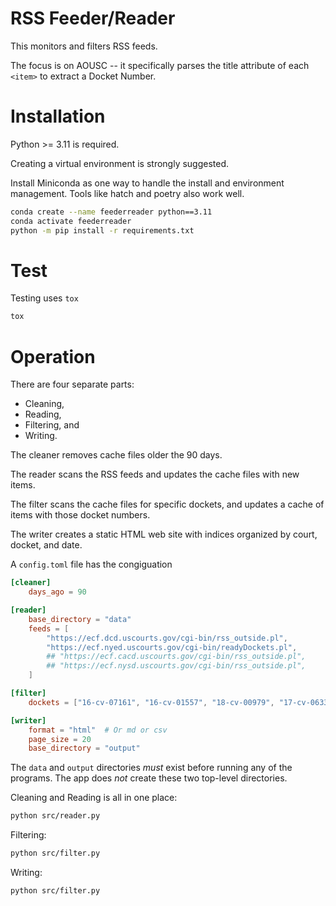 
# RSS Feeder/Reader

This monitors and filters RSS feeds.

The focus is on AOUSC -- it specifically parses the title attribute of each `<item>` to extract a Docket Number.

# Installation

Python >= 3.11 is required. 

Creating a virtual environment is strongly suggested.

Install Miniconda as one way to handle the install and environment management.
Tools like hatch and poetry also work well.

```bash
conda create --name feederreader python==3.11 
conda activate feederreader
python -m pip install -r requirements.txt
```

# Test

Testing uses ``tox``

```bash
tox
```

# Operation

There are four separate parts:

-   Cleaning,
-   Reading,
-   Filtering, and
-   Writing.

The cleaner removes cache files older the 90 days.

The reader scans the RSS feeds and updates the cache files with new items.

The filter scans the cache files for specific dockets, and updates a cache of items with those docket numbers.

The writer creates a static HTML web site with indices organized by court, docket, and date.

A `config.toml` file has the congiguation

```toml
[cleaner]
    days_ago = 90

[reader]
    base_directory = "data"
    feeds = [
        "https://ecf.dcd.uscourts.gov/cgi-bin/rss_outside.pl",
        "https://ecf.nyed.uscourts.gov/cgi-bin/readyDockets.pl",
        ## "https://ecf.cacd.uscourts.gov/cgi-bin/rss_outside.pl",
        ## "https://ecf.nysd.uscourts.gov/cgi-bin/rss_outside.pl",
    ]

[filter]
    dockets = ["16-cv-07161", "16-cv-01557", "18-cv-00979", "17-cv-06331-ARR-CLP"]

[writer]
    format = "html"  # Or md or csv
    page_size = 20
    base_directory = "output"
```

The `data` and `output` directories *must* exist before running any of the programs.
The app does *not* create these two top-level directories.

Cleaning and Reading is all in one place:

```bash
python src/reader.py
```

Filtering:

```bash
python src/filter.py
```

Writing:

```bash
python src/filter.py
```
